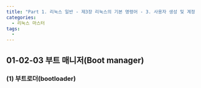```yaml
---
title: "Part 1. 리눅스 일반 - 제3장 리눅스의 기본 명령어 - 3. 사용자 생성 및 계정 관리"
categories:
  - 리눅스 마스터
tags:
  - 
---
```


## 01-02-03 부트 매니저(Boot manager)
### (1) 부트로더(bootloader)
